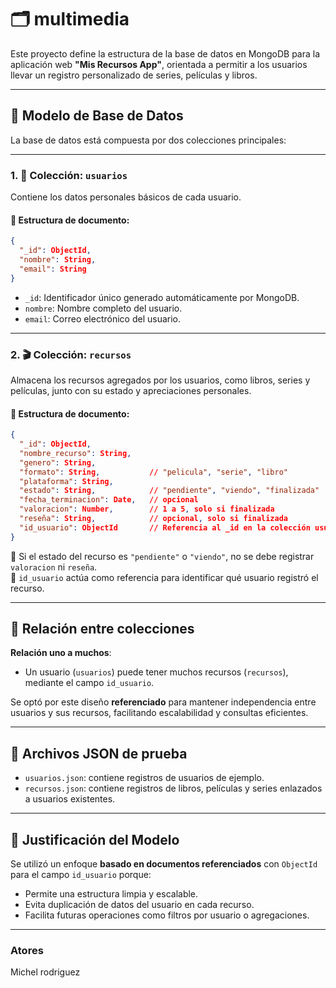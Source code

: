 # 🗂️ multimedia
Este proyecto define la estructura de la base de datos en MongoDB para la aplicación web **"Mis Recursos App"**, orientada a permitir a los usuarios llevar un registro personalizado de series, películas y libros.

---

## 🧱 Modelo de Base de Datos

La base de datos está compuesta por dos colecciones principales:

---

### 1. 🧍 Colección: `usuarios`

Contiene los datos personales básicos de cada usuario.

#### 📌 Estructura de documento:

```json
{
  "_id": ObjectId,
  "nombre": String,
  "email": String
}
```

- `_id`: Identificador único generado automáticamente por MongoDB.  
- `nombre`: Nombre completo del usuario.  
- `email`: Correo electrónico del usuario.

---

### 2. 🎬 Colección: `recursos`

Almacena los recursos agregados por los usuarios, como libros, series y películas, junto con su estado y apreciaciones personales.

#### 📌 Estructura de documento:

```json
{
  "_id": ObjectId,
  "nombre_recurso": String,
  "genero": String,
  "formato": String,           // "pelicula", "serie", "libro"
  "plataforma": String,
  "estado": String,            // "pendiente", "viendo", "finalizada"
  "fecha_terminacion": Date,   // opcional
  "valoracion": Number,        // 1 a 5, solo si finalizada
  "reseña": String,            // opcional, solo si finalizada
  "id_usuario": ObjectId       // Referencia al _id en la colección usuarios
}
```

🔸 Si el estado del recurso es `"pendiente"` o `"viendo"`, no se debe registrar `valoracion` ni `reseña`.  
🔸 `id_usuario` actúa como referencia para identificar qué usuario registró el recurso.

---

## 🔗 Relación entre colecciones

**Relación uno a muchos**:

- Un usuario (`usuarios`) puede tener muchos recursos (`recursos`), mediante el campo `id_usuario`.

Se optó por este diseño **referenciado** para mantener independencia entre usuarios y sus recursos, facilitando escalabilidad y consultas eficientes.

---

## 🧪 Archivos JSON de prueba

- `usuarios.json`: contiene registros de usuarios de ejemplo.  
- `recursos.json`: contiene registros de libros, películas y series enlazados a usuarios existentes.

---


## 📌 Justificación del Modelo

Se utilizó un enfoque **basado en documentos referenciados** con `ObjectId` para el campo `id_usuario` porque:

- Permite una estructura limpia y escalable.
- Evita duplicación de datos del usuario en cada recurso.
- Facilita futuras operaciones como filtros por usuario o agregaciones.

---
### Atores
Michel rodriguez